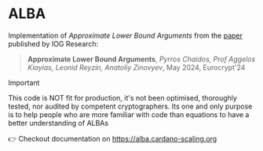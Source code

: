 # ALBA

Implementation of _Approximate Lower Bound Arguments_ from the [paper](https://iohk.io/en/research/library/papers/approximate-lower-bound-arguments/) published by IOG Research:

> **Approximate Lower Bound Arguments**,  _Pyrros Chaidos, Prof Aggelos Kiayias, Leonid Reyzin, Anatoliy Zinovyev_, May 2024, Eurocrypt'24

> [!IMPORTANT]
> This code is NOT fit for production, it's not been optimised, thoroughly tested, nor audited by competent cryptographers.
> Its one and only purpose is to help people who are more familiar with code than equations to have a better understanding of ALBAs

👉 Checkout documentation on https://alba.cardano-scaling.org

